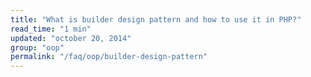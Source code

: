 ```yaml
---
title: "What is builder design pattern and how to use it in PHP?"
read_time: "1 min"
updated: "october 20, 2014"
group: "oop"
permalink: "/faq/oop/builder-design-pattern"
---
```



